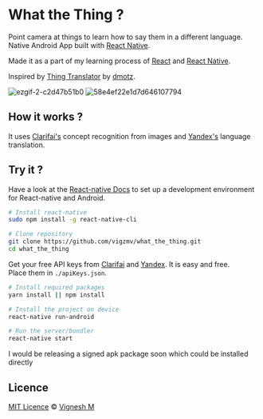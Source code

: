 # What the Thing ?
Point camera at things to learn how to say them in a different language.  
Native Android App built with [React Native](https://github.com/facebook/react-native).  
<!-- _Select a language, point, shoot and get the translation._ -->
Made it as a part of my learning process of [React](https://github.com/facebook/react-native) and [React Native](https://github.com/facebook/react-native).

Inspired by [Thing Translator](https://github.com/dmotz/thing-translator) by [dmotz](https://github.com/dmotz).

![ezgif-2-c2d47b51b0](https://cloud.githubusercontent.com/assets/14950089/24720723/b2305c4e-1a5b-11e7-8717-672866128ef0.gif)
![58e4ef22e1d7d646107794](https://cloud.githubusercontent.com/assets/14950089/24707372/ec7b4538-1a30-11e7-944d-98addd4ff146.gif)  

## How it works ?

It uses [Clarifai's](https://clarifai.com/) concept recognition from images and [Yandex's](https://tech.yandex.com/translate/) language translation.

## Try it ?
Have a look at the [React-native Docs](https://facebook.github.io/react-native/docs/getting-started.html) to set up a development environment for React-native and Android.

```sh
# Install react-native
sudo npm install -g react-native-cli

# Clone repository
git clone https://github.com/vigzmv/what_the_thing.git
cd what_the_thing

```

Get your free API keys from [Clarifai](https://clarifai.com/) and [Yandex](https://tech.yandex.com/translate/). It is easy and free.  
Place them in `./apiKeys.json`.

```sh
# Install required packages
yarn install || npm install

# Install the project on device
react-native run-android

# Run the server/bundler
react-native start
```

I would be releasing a signed apk package soon which could be installed directly

## Licence
[MIT Licence](https://github.com/vigzmv/what_the_thing/blob/master/LICENSE) © [Vignesh M](https://vigneshm.com)
